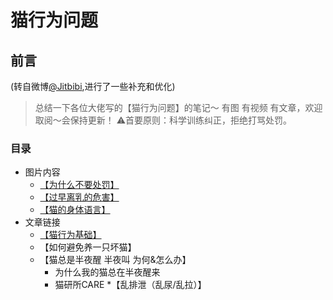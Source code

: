 # 猫行为问题
## 前言
(转自微博[@Jitbibi](https://weibo.com/1912422243/I6Rrbdtf0),进行了一些补充和优化)
> 总结一下各位大佬写的【猫行为问题】的笔记～
> 有图 有视频 有文章，欢迎取阅～会保持更新！
> ⚠️首要原则：科学训练纠正，拒绝打骂处罚。
### 目录
- 图片内容
	* [【为什么不要处罚】](https://github.com/GinirohikoCha/CatProblems/blob/master/%E7%8C%AB%E7%9A%84%E8%A1%8C%E4%B8%BA%E9%97%AE%E9%A2%98/%E3%80%90%E4%B8%BA%E4%BB%80%E4%B9%88%E4%B8%8D%E8%A6%81%E5%A4%84%E7%BD%9A%E3%80%91.jpg)
	* [【过早离乳的危害】](https://github.com/GinirohikoCha/CatProblems/blob/master/%E7%8C%AB%E7%9A%84%E8%A1%8C%E4%B8%BA%E9%97%AE%E9%A2%98/%E3%80%90%E8%BF%87%E6%97%A9%E7%A6%BB%E4%B9%B3%E7%9A%84%E5%8D%B1%E5%AE%B3%E3%80%91.jpg)
	* [【猫的身体语言】](https://github.com/GinirohikoCha/CatProblems/blob/master/%E7%8C%AB%E7%9A%84%E8%A1%8C%E4%B8%BA%E9%97%AE%E9%A2%98/%E3%80%90%E7%8C%AB%E7%9A%84%E8%BA%AB%E4%BD%93%E8%AF%AD%E8%A8%80%E3%80%91.jpg)
- 文章链接
	* [【猫行为基础】](https://github.com/GinirohikoCha/CatProblems/blob/develop/%E7%8C%AB%E7%9A%84%E8%A1%8C%E4%B8%BA%E9%97%AE%E9%A2%98/%E7%8C%AB%E8%A1%8C%E4%B8%BA%E5%9F%BA%E7%A1%80.md)
	* 【如何避免养一只坏猫】
	* 【猫总是半夜醒 半夜叫 为何&怎么办】
		+ 为什么我的猫总在半夜醒来
		+ 猫研所CARE
	*【乱排泄（乱尿/乱拉）】